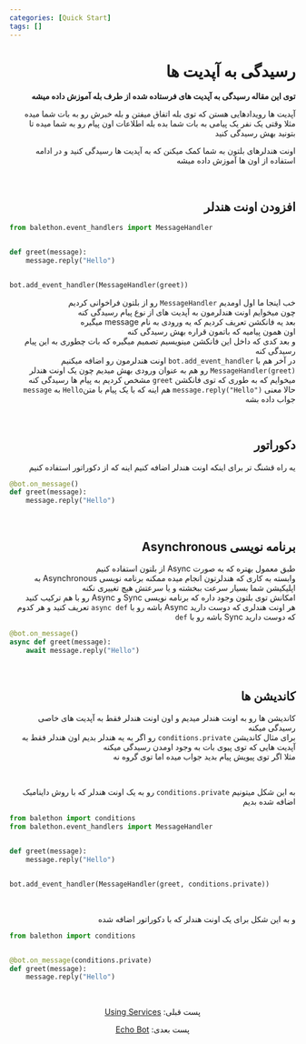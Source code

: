 ```yaml
---
categories: [Quick Start]
tags: []
---
```


<h1 align="right" dir="rtl">رسیدگی به آپدیت ها</h1>

<p align="right" dir="rtl"><strong>توی این مقاله رسیدگی به آپدیت های فرستاده شده از طرف بله آموزش داده میشه</strong></p>

<p align="right" dir="rtl">آپدیت ها رویدادهایی هستن که توی بله اتفاق میفتن و بله خبرش رو به بات شما میده<br/>
مثلا وقتی یک نفر یک پیامی به بات شما بده بله اطلاعات اون پیام رو به شما میده تا بتونید بهش رسیدگی کنید</p>

<p align="right" dir="rtl">اونت هندلرهای بلتون به شما کمک میکنن که به آپدیت ها رسیدگی کنید و در ادامه استفاده از اون ها آموزش داده میشه</p>

<p align="right" dir="rtl"><br/></p>

<h2 align="right" dir="rtl">افزودن اونت هندلر</h2>

```python
from balethon.event_handlers import MessageHandler


def greet(message):
    message.reply("Hello")


bot.add_event_handler(MessageHandler(greet))
```

<p align="right" dir="rtl">خب اینجا ما اول اومدیم <code>MessageHandler</code> رو از بلتون فراخوانی کردیم<br/>
چون میخوایم اونت هندلرمون به آپدیت های از نوع پیام رسیدگی کنه<br/>
بعد یه فانکشن تعریف کردیم که یه ورودی به نام message میگیره<br/>
اون همون پیامیه که باتمون قراره بهش رسیدگی کنه<br/>
و بعد کدی که داخل این فانکشن مینویسیم تصمیم میگیره که بات چطوری به این پیام رسیدگی کنه<br/>
در آخر هم با <code>bot.add_event_handler</code> اونت هندلرمون رو اضافه میکنیم<br/>
<code>MessageHandler(greet)</code> رو هم به عنوان ورودی بهش میدیم چون یک اونت هندلر میخوایم که به طوری که توی فانکشن <code>greet</code> مشخص کردیم به پیام ها رسیدگی کنه<br/>
حالا معنی <code>message.reply("Hello")</code> هم اینه که با یک پیام با متن<code>Hello</code> به <code>message</code> جواب داده بشه</p>

<p align="right" dir="rtl"><br/></p>

<h2 align="right" dir="rtl">دکوراتور</h2>

<p align="right" dir="rtl">یه راه قشنگ تر برای اینکه اونت هندلر اضافه کنیم اینه که از دکوراتور استفاده کنیم</p>

```python
@bot.on_message()
def greet(message):
    message.reply("Hello")
```

<p align="right" dir="rtl"><br/></p>

<h2 align="right" dir="rtl">برنامه نویسی Asynchronous</h2>

<p align="right" dir="rtl">طبق معمول بهتره که به صورت Async از بلتون استفاده کنیم<br/>
وابسته به کاری که هندلرتون انجام میده ممکنه برنامه نویسی Asynchronous به اپلیکیشن شما بسیار سرعت ببخشته و یا سرعتش هیچ تغییری نکنه<br/>
امکانش توی بلتون وجود داره که برنامه نویسی Sync و Async رو با هم ترکیب کنید<br/>
هر اونت هندلری که دوست دارید Async باشه رو با <code>async def</code> تعریف کنید و هر کدوم که دوست دارید Sync باشه رو با <code>def</code></p>

```python
@bot.on_message()
async def greet(message):
    await message.reply("Hello")
```

<p align="right" dir="rtl"><br/></p>

<h2 align="right" dir="rtl">کاندیشن ها</h2>

<p align="right" dir="rtl">کاندیشن ها رو به اونت هندلر میدیم و اون اونت هندلر فقط به آپدیت های خاصی رسیدگی میکنه<br/>
برای مثال کاندیشن <code>conditions.private</code> رو اگر به یه هندلر بدیم اون هندلر فقط به آپدیت هایی که توی پیوی بات به وجود اومدن رسیدگی میکنه<br/>
مثلا اگر توی پیویش پیام بدید جواب میده اما توی گروه نه</p>

<p align="right" dir="rtl"><br/></p>

<p align="right" dir="rtl">به این شکل میتونیم <code>conditions.private</code> رو به یک اونت هندلر که با روش داینامیک اضافه شده بدیم</p>

```python
from balethon import conditions
from balethon.event_handlers import MessageHandler


def greet(message):
    message.reply("Hello")


bot.add_event_handler(MessageHandler(greet, conditions.private))
```

<p align="right" dir="rtl"><br/></p>

<p align="right" dir="rtl">و به این شکل برای یک اونت هندلر که با دکوراتور اضافه شده</p>

```python
from balethon import conditions


@bot.on_message(conditions.private)
def greet(message):
    message.reply("Hello")
```

<br>

<p align="center" dir="rtl">پست قبلی: <a href="https://balethon.ir/posts/using-services">Using Services</a></p>

<p align="center" dir="rtl">پست بعدی: <a href="https://balethon.ir/posts/echo-bot">Echo Bot</a></p>